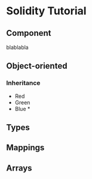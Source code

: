 # Solidity Tutorial #
## Component ##
blablabla
## Object-oriented ##
### Inheritance ###
*   Red
*   Green
*   Blue *  
## Types ##
## Mappings ##
## Arrays ##
